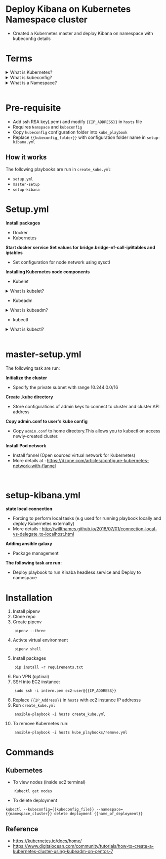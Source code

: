 # Deploy Kibana on Kubernetes Namespace cluster

- Created a Kubernetes master and deploy Kibana on namespace with kubeconfig details

# Terms

<details>
<summary>What is Kubernetes?</summary>

      -Kubernetes is used for orchestration automates the deployment, management, scaling, and networking of containers
      -Deploy same application accross different environment without redesign(create microservices)
      - Automate and manage tasks such as: 
        - Configuration
        - Scheduling
        - Scaling and removing containers
        - Secure interaction between containers
        
![0*RHsNYkGi10fU5XUv](https://user-images.githubusercontent.com/50704452/115887959-b6700400-a452-11eb-9c74-d3d3315bdb59.png)

</details>

<details>
<summary>What is kubeconfig?</summary>

    - A kubeconfig is a file used to configure access to Kubernetes using kubectl
    - More Details : 
                    https://ahmet.im/blog/mastering-kubeconfig/
                    https://kubernetes.io/docs/tasks/access-application-cluster/configure-access-multiple-clusters/
</details>

<details>
<summary>What is a Namespace?</summary>
        
        - Namespaces is a way to organize clusters into virtual sub-clusters
        - A number of Namespace can be supported in cluster, logically seperated and communicate with each other 
        - More Details: 
                        https://cloud.google.com/kubernetes-engine/docs/add-on/config-sync/how-to/namespace-scoped-objects
                        https://www.vmware.com/topics/glossary/content/kubernetes-namespace
</details>
<br>

# Pre-requisite
 - Add ssh RSA key(.pem) and modify `{{IP_ADDRESS}}` in `hosts` file
 - Requires `Namspace` and `kubeconfig`
 - Copy `kubeconfig` configuration folder into `kube_playbook`
 - Replace `{{kubeconfig_folder}}` with configuration folder name in `setup-kibana.yml`

## How it works
The following playbooks are run in `create_kube.yml`:

 - `setup.yml`
 - `master-setup`
 - `setup-kibana`

 # Setup.yml

 **Install packages**
 - Docker
 - Kubernetes

 **Start docker service**
 **Set values for bridge.bridge-nf-call-ip6tables and iptables**
 -  Set configuration for node network using sysctl

 **Installing Kubernetes node components**
  - Kubelet
 <details>
 <summary>What is kubelet?</summary>
 <br>
 
    - Kubelet is the agent that runs on each node in the cluster.

    - Making sure each node is running expectedly. 

    - Communicates with master components to recieve commands to work.

    - Responsiblity include: run containers,network rules,port forwarding
</details>
  
  - Kubeadm

 <details>
 <summary>What is kubeadm?</summary>
 <br>

    - Kubeadm is a tool to create cluster by using commands "kubeadm init" and "kubeadm join"

 </details>


 
 - kubectl 
 <details>
 <summary>What is kubectl?</summary>

    - Kubectl command line interface to control Kubernetes cluster

 <br>
 </details>
 <br>

 # master-setup.yml
 The following task are run:

 **Initialize the cluster**
 - Specify the private subnet with range 10.244.0.0/16
 
 **Create .kube directory**
 - Store configurations of admin keys to connect to cluster and cluster API address

**Copy admin.conf to user's kube config**
-   Copy `admin.conf` to home directory.This allows you to kubectl on access newly-created cluster.

**Install Pod network**
- Install fannel (Open sourced virtual network for Kubernetes)
- More details at : https://dzone.com/articles/configure-kubernetes-network-with-flannel

<br>

# setup-kibana.yml

 **state local connection**
 - Forcing to perform local tasks (e.g used for running playbook locally and deploy Kubernetes externally)
 - More details : http://willthames.github.io/2018/07/01/connection-local-vs-delegate_to-localhost.html

 **Adding ansible galaxy**
 - Package management

  **The following task are run:**
   - Deploy playbook to run Kinaba headless service and Deploy to namespace

# Installation
1. Install pipenv
2. Clone repo
3. Create pipenv
```
    pipenv --three
```

4. Activte virtual environment
```
    pipenv shell
```
5. Install packages
```
    pip install -r requirements.txt
```
6. Run VPN (optinal)
7. SSH into EC2 instance:

```
    sudo ssh -i intern.pem ec2-user@{{IP_ADDRESS}}
```
8. Replace `{{IP_Address}}` in `hosts` with ec2 instance IP addresss 
9. Run `create_kube.yml`
```
    ansible-playbook -i hosts create_kube.yml
```
10. To remove Kubernetes run:

```
    ansible-playbook -i hosts kube_playbooks/remove.yml
```
# Commands

## Kubernetes

- To view nodes (inside ec2 terminal)
```
    Kubectl get nodes
```
- To delete deployment
```
kubectl --kubeconfig={{kubeconfig_file}} --namespace={{namespace_cluster}} delete deployment {{name_of_deployment}}
```
## Reference
- https://kubernetes.io/docs/home/
- https://www.digitalocean.com/community/tutorials/how-to-create-a-kubernetes-cluster-using-kubeadm-on-centos-7


